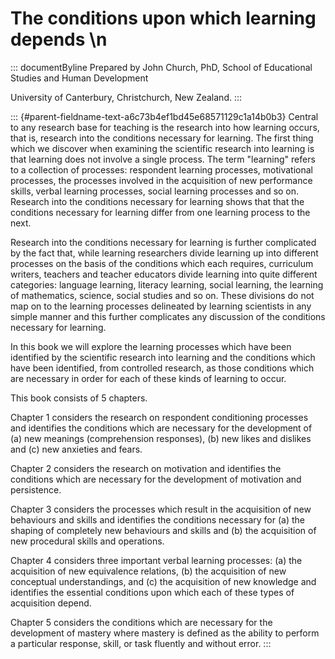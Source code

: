 # The conditions upon which learning depends \n

::: documentByline
Prepared by John Church, PhD, School of Educational Studies and Human
Development

University of Canterbury, Christchurch, New Zealand.
:::

::: {#parent-fieldname-text-a6c73b4ef1bd45e68571129c1a14b0b3}
Central to any research base for teaching is the research into how
learning occurs, that is, research into the conditions necessary for
learning. The first thing which we discover when examining the
scientific research into learning is that learning does not involve a
single process. The term "learning" refers to a collection of processes:
respondent learning processes, motivational processes, the processes
involved in the acquisition of new performance skills, verbal learning
processes, social learning processes and so on. Research into the
conditions necessary for learning shows that that the conditions
necessary for learning differ from one learning process to the next.

Research into the conditions necessary for learning is further
complicated by the fact that, while learning researchers divide learning
up into different processes on the basis of the conditions which each
requires, curriculum writers, teachers and teacher educators divide
learning into quite different categories: language learning, literacy
learning, social learning, the learning of mathematics, science, social
studies and so on. These divisions do not map on to the learning
processes delineated by learning scientists in any simple manner and
this further complicates any discussion of the conditions necessary for
learning.

In this book we will explore the learning processes which have been
identified by the scientific research into learning and the conditions
which have been identified, from controlled research, as those
conditions which are necessary in order for each of these kinds of
learning to occur.

This book consists of 5 chapters.

Chapter 1 considers the research on respondent conditioning processes
and identifies the conditions which are necessary for the development of
(a) new meanings (comprehension responses), (b) new likes and dislikes
and (c) new anxieties and fears.

Chapter 2 considers the research on motivation and identifies the
conditions which are necessary for the development of motivation and
persistence.

Chapter 3 considers the processes which result in the acquisition of new
behaviours and skills and identifies the conditions necessary for (a)
the shaping of completely new behaviours and skills and (b) the
acquisition of new procedural skills and operations.

Chapter 4 considers three important verbal learning processes: (a) the
acquisition of new equivalence relations, (b) the acquisition of new
conceptual understandings, and (c) the acquisition of new knowledge and
identifies the essential conditions upon which each of these types of
acquisition depend.

Chapter 5 considers the conditions which are necessary for the
development of mastery where mastery is defined as the ability to
perform a particular response, skill, or task fluently and without
error.
:::
